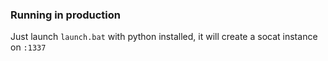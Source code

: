 ### Running in production

Just launch `launch.bat` with python installed, it will create a socat instance on `:1337`
